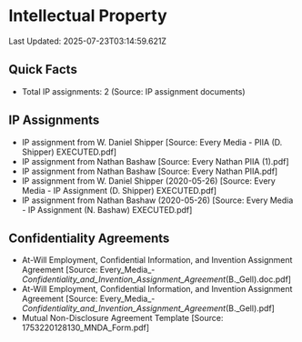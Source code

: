 # Intellectual Property
Last Updated: 2025-07-23T03:14:59.621Z

## Quick Facts
- Total IP assignments: 2 (Source: IP assignment documents)

## IP Assignments
- IP assignment from W. Daniel Shipper [Source: Every Media - PIIA (D. Shipper) EXECUTED.pdf]
- IP assignment from Nathan Bashaw [Source: Every Nathan PIIA (1).pdf]
- IP assignment from Nathan Bashaw [Source: Every Nathan PIIA.pdf]
- IP assignment from W. Daniel Shipper (2020-05-26) [Source: Every Media - IP Assignment (D. Shipper) EXECUTED.pdf]
- IP assignment from Nathan Bashaw (2020-05-26) [Source: Every Media - IP Assignment (N. Bashaw) EXECUTED.pdf]

## Confidentiality Agreements
- At-Will Employment, Confidential Information, and Invention Assignment Agreement [Source: Every_Media_-_Confidentiality_and_Invention_Assignment_Agreement_(B._Gell).doc.pdf]
- At-Will Employment, Confidential Information, and Invention Assignment Agreement [Source: Every_Media_-_Confidentiality_and_Invention_Assignment_Agreement_(B._Gell).pdf]
- Mutual Non-Disclosure Agreement Template [Source: 1753220128130_MNDA_Form.pdf]

